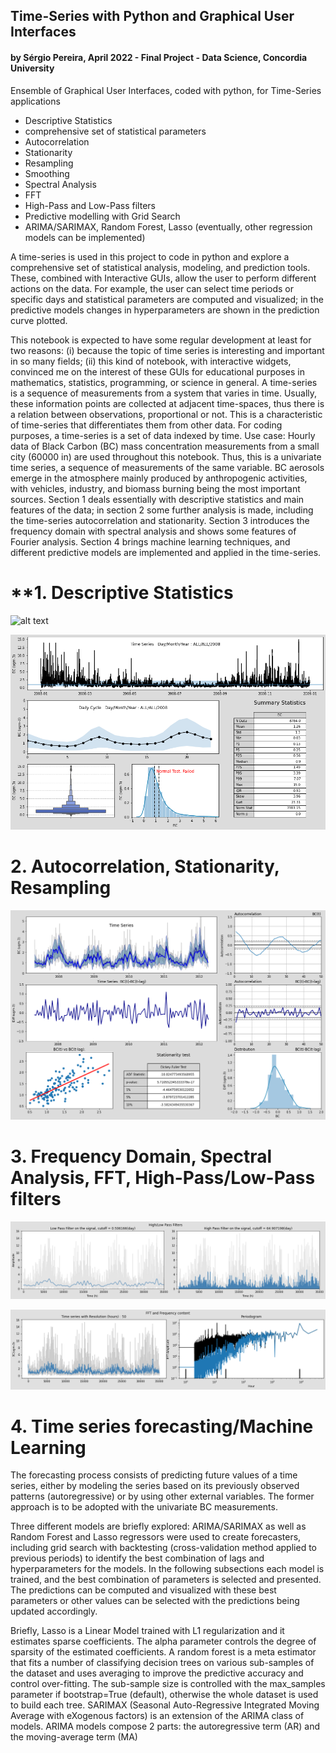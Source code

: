 

## **Time-Series with Python and Graphical User Interfaces**

#### by Sérgio Pereira, April 2022 - Final Project - Data Science, Concordia University

Ensemble of Graphical User Interfaces, coded with python, for Time-Series applications 

- Descriptive Statistics 
- comprehensive set of statistical parameters
- Autocorrelation
- Stationarity
- Resampling
- Smoothing
- Spectral Analysis
- FFT
- High-Pass and Low-Pass filters 
- Predictive modelling with Grid Search
- ARIMA/SARIMAX, Random Forest, Lasso (eventually, other regression models can be implemented) 

A time-series is used in this project to code in python and explore a comprehensive set of statistical analysis, modeling, and prediction tools. These, combined with Interactive GUIs, allow the user to perform different actions on the data. For example, the user can select time periods or specific days and statistical parameters are computed and visualized; in the predictive models changes in hyperparameters are shown in the prediction curve plotted.

This notebook is expected to have some regular development at least for two reasons: (i) because the topic of time series is interesting and important in so many fields; (ii) this kind of notebook, with interactive widgets, convinced me on the interest of these GUIs for educational purposes in mathematics, statistics, programming, or science in general. A time-series is a sequence of measurements from a system that varies in time. Usually, these information points are collected at adjacent time-spaces, thus there is a relation between observations, proportional or not. This is a characteristic of time-series that differentiates them from other data. For coding purposes, a time-series is a set of data indexed by time. Use case: Hourly data of Black Carbon (BC) mass concentration measurements from a small city (60000 in) are used throughout this notebook. Thus, this is a univariate time series, a sequence of measurements of the same variable. BC aerosols emerge in the atmosphere mainly produced by anthropogenic activities, with vehicles, industry, and biomass burning being the most important sources. Section 1 deals essentially with descriptive statistics and main features of the data; in section 2 some further analysis is made, including the time-series autocorrelation and stationarity. Section 3 introduces the frequency domain with spectral analysis and shows some features of Fourier analysis. Section 4 brings machine learning techniques, and different predictive models are implemented and applied in the time-series.

# **1. Descriptive Statistics

![alt text](https://github.com/Sergio-Per/Time-Series-with-python-GUI/blob/main/img_stats.jpg)

![alt text](https://github.com/Sergio-Per/Time-Series-GUI/blob/main/GUI%201.png)


# **2. Autocorrelation, Stationarity, Resampling**

![alt text](https://github.com/Sergio-Per/Time-Series-GUI/blob/main/GUI%202.png)

# **3. Frequency Domain, Spectral Analysis, FFT, High-Pass/Low-Pass filters**

![alt text](https://github.com/Sergio-Per/Time-Series-GUI/blob/main/GUI%20Filters.png)

![alt text](https://github.com/Sergio-Per/Time-Series-GUI/blob/main/GUI%20Fourier.png)

# **4. Time series forecasting/Machine Learning**

The forecasting process consists of predicting future values of a time series, either by modeling the series based on its previously observed patterns (autoregressive) or by using other external variables. The former approach is to be adopted with the univariate BC measurements.

Three different models are briefly explored: ARIMA/SARIMAX as well as Random Forest and Lasso regressors were used to create forecasters, including grid search with backtesting (cross-validation method applied to previous periods) to identify the best combination of lags and hyperparameters for the models.
In the following subsections each model is trained, and the best combination of parameters is selected and presented. The predictions can be computed and visualized with these best parameters or other values can be selected with the predictions being updated accordingly.

Briefly, Lasso is a Linear Model trained with L1 regularization and it estimates sparse coefficients. The alpha parameter controls the degree of sparsity of the estimated coefficients. A random forest is a meta estimator that fits a number of classifying decision trees on various sub-samples of the dataset and uses averaging to improve the predictive accuracy and control over-fitting. The sub-sample size is controlled with the max_samples parameter if bootstrap=True (default), otherwise the whole dataset is used to build each tree. SARIMAX (Seasonal Auto-Regressive Integrated Moving Average with eXogenous factors) is an extension of the ARIMA class of models. ARIMA models compose 2 parts: the autoregressive term (AR) and the moving-average term (MA)
